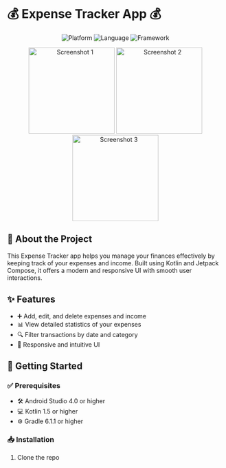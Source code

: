 # 💰 Expense Tracker App 💰

<p align="center">
  <img src="https://img.shields.io/badge/Platform-Android-brightgreen" alt="Platform">
  <img src="https://img.shields.io/badge/Language-Kotlin-blue" alt="Language">
  <img src="https://img.shields.io/badge/Framework-Jetpack%20Compose-orange" alt="Framework">
</p>

<p align="center">
  <img src="https://github.com/shreyanshsinghks/ExpenseTrackerJetpack/assets/120413995/38f9fe89-3bfc-4cb5-807d-6ae0f81b7bfd" alt="Screenshot 1" width="200"/>
  <img src="https://github.com/shreyanshsinghks/ExpenseTrackerJetpack/assets/120413995/b23e5580-4501-48d3-9e1b-5a926a76bb20" alt="Screenshot 2" width="200"/>
  <img src="https://github.com/shreyanshsinghks/ExpenseTrackerJetpack/assets/120413995/9768f747-86c8-47b5-ac73-42855df2c087" alt="Screenshot 3" width="200"/>
</p>

## 🌟 About the Project

This Expense Tracker app helps you manage your finances effectively by keeping track of your expenses and income. Built using Kotlin and Jetpack Compose, it offers a modern and responsive UI with smooth user interactions.

## ✨ Features

- ➕ Add, edit, and delete expenses and income
- 📊 View detailed statistics of your expenses
- 🔍 Filter transactions by date and category
- 📱 Responsive and intuitive UI

## 🚀 Getting Started

### ✅ Prerequisites

- 🛠️ Android Studio 4.0 or higher
- 💻 Kotlin 1.5 or higher
- ⚙️ Gradle 6.1.1 or higher

### 📥 Installation

1. Clone the repo
   ```ab
   
   
